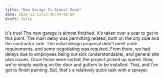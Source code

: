 ```yaml
---
title: "New Garage Is Almost Done"
date: 2022-11-11T13:46:44-08:00
draft: false
---
```


It's true! The new garage is almost finished. It's taken over a year to get to this point. The main delay was permitting related, both on the city side and the contractor side. The initial design proposal didn't meet code requirements, and some negotiating was required. From there, we had delays due to employees being out sick (understandable), and general site plan issues. Once those were sorted, the project picked up speed. Now, we're simply waiting on the door and gutters to be installed. That, and I've got to finish painting. But, that's a relatively quick task with a sprayer.
